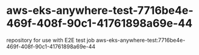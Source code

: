 # aws-eks-anywhere-test-7716be4e-469f-408f-90c1-41761898a69e-44
repository for use with E2E test job aws-eks-anywhere-test:7716be4e-469f-408f-90c1-41761898a69e-44
